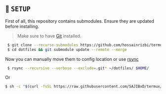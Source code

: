 <!-- SETUP -->
## :wrench: <samp>SETUP</samp>

   First of all, this repository contains submodules. Ensure they are updated before installing.

   > Make sure to have [Git](https://git-scm.com/) installed.
   ```sh
    $ git clone --recurse-submodules https://github.com/hossainrizbi/termux.git ~/dotfiles
    $ cd dotfiles && git submodule update --remote --merge
   ```
   Now you can manually move them to config location or use [rsync](https://rsync.samba.org)
   ```sh
    $ rsync --recursive --verbose --exclude=.git* ~/dotfiles/ $HOME/
   ```
   Or 
   ```sh
   $ sh -c "$(curl -fsSL https://raw.githubusercontent.com/SAJIBxD/termux/refs/heads/main/setup.sh)"
   ```
